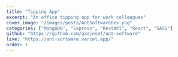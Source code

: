 ```yaml
---
title: "Tipping App"
excerpt: "An office tipping app for work colleagues"
cover_image: "/images/posts/AntSoftwareDev.png"
categories: ["MongoDB", "Express", "RestAPI", "React", "SASS"]
github: "https://github.com/gazjosef/ant-software"
live: "https://ant-software.vercel.app/"
order: 1
---
```


